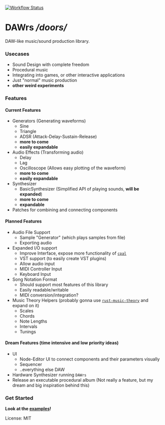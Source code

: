 [![Workflow Status](https://github.com/XBagon/dawrs/workflows/main/badge.svg)](https://github.com/XBagon/dawrs/actions?query=workflow%3A%22main%22)

# DAWrs */doors/*

DAW-like music/sound production library.

### Usecases
* Sound Design with complete freedom
* Procedural music
* Integrating into games, or other interactive applications
* Just "normal" music production
* **other weird experiments**

### Features

#### Current Features
* Generators (Generating waveforms)
    * Sine
    * Triangle
    * ADSR (Attack-Delay-Sustain-Release)
    * **more to come**
    * **easily expandable**
* Audio Effects (Transforming audio)
    * Delay
    * Lag
    * Oscilloscope (Allows easy plotting of the waveform)
    * **more to come**
    * **easily expandable**
* Synthesizer
    * BasicSynthesizer (Simplified API of playing sounds, **will be expanded**)
    * **more to come**
    * **expandable**
* Patches for combining and connecting components

#### Planned Features
* Audio File Support
    * Sample "Generator" (which plays samples from file)
    * Exporting audio
* Expanded I/O support
    * Improve Interface, expose more functionality of [`cpal`](https://crates.io/crates/cpal)
    * VST support (to easily create VST plugins)
    * Allow audio input
    * MIDI Controller Input
    * Keyboard Input
* Song Notation Format
    * Should support most features of this library
    * Easily readable/writable
    * MIDI conversion/integration?
* Music Theory Helpers (probably gonna use [`rust-music-theory`](https://crates.io/crates/rust-music-theory) and expand on it)
    * Scales
    * Chords
    * Note Lengths
    * Intervals
    * Tunings

#### Dream Features (time intensive and low priority ideas)
* UI
    * Node-Editor UI to connect components and their parameters visually
    * Sequencer
    * ..everything else DAW
* Hardware Synthesizer running `DAWrs`
* Release an executable procedural album (Not really a feature, but my dream and big inspiration behind this)

### Get Started
**Look at the [examples](https://github.com/XBagon/dawrs/tree/master/examples)!**

License: MIT
